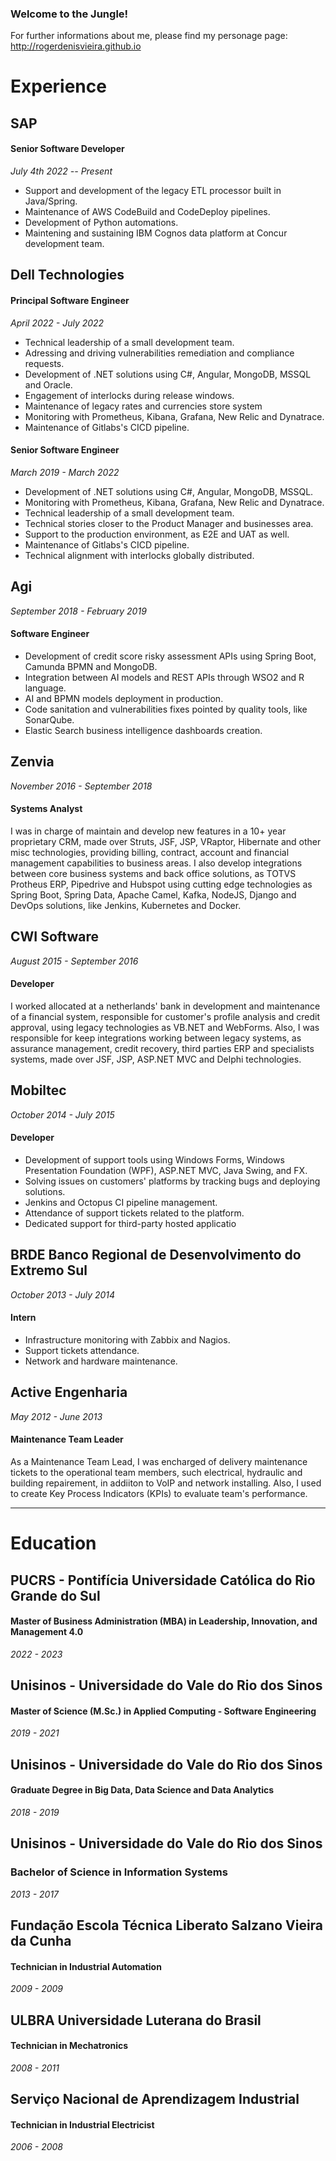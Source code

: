 ### Welcome to the Jungle!

For further informations about me, please find my personage page: http://rogerdenisvieira.github.io

# Experience

## SAP
#### Senior Software Developer
_July 4th 2022 -- Present_


- Support and development of the legacy ETL processor built in Java/Spring.
- Maintenance of AWS CodeBuild and CodeDeploy pipelines.
- Development of Python automations.
- Maintening and sustaining IBM Cognos data platform at Concur development team.

## Dell Technologies

#### Principal Software Engineer 
_April 2022 - July 2022_

- Technical leadership of a small development team.
- Adressing and driving vulnerabilities remediation and compliance requests.
- Development of .NET solutions using C#, Angular, MongoDB, MSSQL and Oracle.
- Engagement of interlocks during release windows.
- Maintenance of legacy rates and currencies store system
- Monitoring with Prometheus, Kibana, Grafana, New Relic and Dynatrace.
- Maintenance of Gitlabs's CICD pipeline.

#### Senior Software Engineer
_March 2019 - March 2022_


- Development of .NET solutions using C#, Angular, MongoDB, MSSQL.
- Monitoring with Prometheus, Kibana, Grafana, New Relic and Dynatrace.
- Technical leadership of a small development team.
- Technical stories closer to the Product Manager and businesses area.
- Support to the production environment, as E2E and UAT as well.
- Maintenance of Gitlabs's CICD pipeline.
- Technical alignment with interlocks globally distributed.

## Agi
_September 2018 - February 2019_

#### Software Engineer


- Development of credit score risky assessment APIs using Spring Boot, Camunda BPMN and MongoDB.
- Integration between AI models and REST APIs through WSO2 and R language.
- AI and BPMN models deployment in production.
- Code sanitation and vulnerabilities fixes pointed by quality tools, like SonarQube.
- Elastic Search business intelligence dashboards creation.

## Zenvia
_November 2016 - September 2018_

#### Systems Analyst

I was in charge of maintain and develop new features in a 10+ year proprietary CRM, made over Struts, JSF, JSP, VRaptor, Hibernate and other misc technologies, providing billing, contract, account and financial management capabilities to business areas. I also develop integrations between core business systems and back office solutions, as TOTVS Protheus ERP, Pipedrive and Hubspot using cutting edge technologies as Spring Boot, Spring Data, Apache Camel, Kafka, NodeJS, Django and DevOps solutions, like Jenkins, Kubernetes and Docker.

## CWI Software
_August 2015 - September 2016_

#### Developer

I worked allocated at a netherlands' bank in development and maintenance of a financial system, responsible for customer's profile analysis and credit approval, using legacy technologies as VB.NET and WebForms. Also, I was responsible for keep integrations working between legacy systems, as assurance management, credit recovery, third parties ERP and specialists systems, made over JSF, JSP, ASP.NET MVC and Delphi technologies.

## Mobiltec
_October 2014 - July 2015_

#### Developer

- Development of support tools using Windows Forms, Windows Presentation Foundation (WPF), ASP.NET MVC, Java Swing, and FX.
- Solving issues on customers' platforms by tracking bugs and deploying solutions. 
- Jenkins and Octopus CI pipeline management.
- Attendance of support tickets related to the platform.
- Dedicated support for third-party hosted applicatio

## BRDE Banco Regional de Desenvolvimento do Extremo Sul
_October 2013 - July 2014_

#### Intern


- Infrastructure monitoring with Zabbix and Nagios.
- Support tickets attendance.
- Network and hardware maintenance.

## Active Engenharia
_May 2012 - June 2013_

#### Maintenance Team Leader

As a Maintenance Team Lead, I was encharged of delivery maintenance tickets to the operational team members, such electrical, hydraulic and building repairement, in addiiton to VoIP and network installing. Also, I used to create Key Process Indicators (KPIs) to evaluate team's performance.

---

# Education


## PUCRS - Pontifícia Universidade Católica do Rio Grande do Sul
#### Master of Business Administration (MBA) in Leadership, Innovation, and Management 4.0
_2022 - 2023_




## Unisinos - Universidade do Vale do Rio dos Sinos
#### Master of Science (M.Sc.) in Applied Computing - Software Engineering
_2019 - 2021_



## Unisinos - Universidade do Vale do Rio dos Sinos
#### Graduate Degree in Big Data, Data Science and Data Analytics
_2018 - 2019_

## Unisinos - Universidade do Vale do Rio dos Sinos
### Bachelor of Science in Information Systems
_2013 - 2017_

## Fundação Escola Técnica Liberato Salzano Vieira da Cunha
#### Technician in Industrial Automation
_2009 - 2009_

## ULBRA Universidade Luterana do Brasil
#### Technician in Mechatronics
_2008 - 2011_

## Serviço Nacional de Aprendizagem Industrial
#### Technician in Industrial Electricist
_2006 - 2008_




